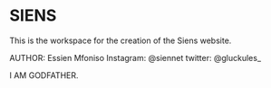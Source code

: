 # SIENS
This is the workspace for the creation of the Siens website. 

AUTHOR: Essien Mfoniso
Instagram: @siennet
twitter: @gluckules_

I AM GODFATHER.
